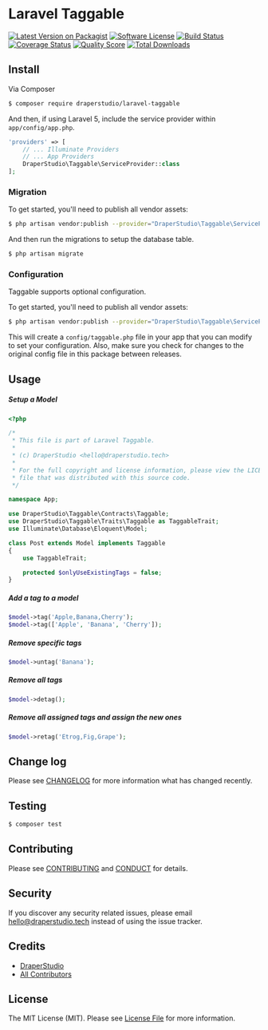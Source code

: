 # Laravel Taggable

[![Latest Version on Packagist][ico-version]][link-packagist]
[![Software License][ico-license]](LICENSE.md)
[![Build Status][ico-travis]][link-travis]
[![Coverage Status][ico-scrutinizer]][link-scrutinizer]
[![Quality Score][ico-code-quality]][link-code-quality]
[![Total Downloads][ico-downloads]][link-downloads]

## Install

Via Composer

``` bash
$ composer require draperstudio/laravel-taggable
```

And then, if using Laravel 5, include the service provider within `app/config/app.php`.

``` php
'providers' => [
    // ... Illuminate Providers
    // ... App Providers
    DraperStudio\Taggable\ServiceProvider::class
];
```

### Migration

To get started, you'll need to publish all vendor assets:

```bash
$ php artisan vendor:publish --provider="DraperStudio\Taggable\ServiceProvider"
```

And then run the migrations to setup the database table.

```bash
$ php artisan migrate
```

### Configuration

Taggable supports optional configuration.

To get started, you'll need to publish all vendor assets:

```bash
$ php artisan vendor:publish --provider="DraperStudio\Taggable\ServiceProvider"
```

This will create a `config/taggable.php` file in your app that you can modify to set your configuration. Also, make sure you check for changes to the original config file in this package between releases.

## Usage

##### Setup a Model

``` php
<?php

/*
 * This file is part of Laravel Taggable.
 *
 * (c) DraperStudio <hello@draperstudio.tech>
 *
 * For the full copyright and license information, please view the LICENSE
 * file that was distributed with this source code.
 */

namespace App;

use DraperStudio\Taggable\Contracts\Taggable;
use DraperStudio\Taggable\Traits\Taggable as TaggableTrait;
use Illuminate\Database\Eloquent\Model;

class Post extends Model implements Taggable
{
    use TaggableTrait;

    protected $onlyUseExistingTags = false;
}
```

##### Add a tag to a model

``` php
$model->tag('Apple,Banana,Cherry');
$model->tag(['Apple', 'Banana', 'Cherry']);
```

##### Remove specific tags

``` php
$model->untag('Banana');
```

##### Remove all tags

``` php
$model->detag();
```

##### Remove all assigned tags and assign the new ones

``` php
$model->retag('Etrog,Fig,Grape');
```

## Change log

Please see [CHANGELOG](CHANGELOG.md) for more information what has changed recently.

## Testing

``` bash
$ composer test
```

## Contributing

Please see [CONTRIBUTING](.github/CONTRIBUTING.md) and [CONDUCT](CONDUCT.md) for details.

## Security

If you discover any security related issues, please email hello@draperstudio.tech instead of using the issue tracker.

## Credits

- [DraperStudio][link-author]
- [All Contributors][link-contributors]

## License

The MIT License (MIT). Please see [License File](LICENSE.md) for more information.

[ico-version]: https://img.shields.io/packagist/v/DraperStudio/laravel-taggable.svg?style=flat-square
[ico-license]: https://img.shields.io/badge/license-MIT-brightgreen.svg?style=flat-square
[ico-travis]: https://img.shields.io/travis/DraperStudio/Laravel-Taggable/master.svg?style=flat-square
[ico-scrutinizer]: https://img.shields.io/scrutinizer/coverage/g/DraperStudio/laravel-taggable.svg?style=flat-square
[ico-code-quality]: https://img.shields.io/scrutinizer/g/DraperStudio/laravel-taggable.svg?style=flat-square
[ico-downloads]: https://img.shields.io/packagist/dt/DraperStudio/laravel-taggable.svg?style=flat-square

[link-packagist]: https://packagist.org/packages/DraperStudio/laravel-taggable
[link-travis]: https://travis-ci.org/DraperStudio/Laravel-Taggable
[link-scrutinizer]: https://scrutinizer-ci.com/g/DraperStudio/laravel-taggable/code-structure
[link-code-quality]: https://scrutinizer-ci.com/g/DraperStudio/laravel-taggable
[link-downloads]: https://packagist.org/packages/DraperStudio/laravel-taggable
[link-author]: https://github.com/DraperStudio
[link-contributors]: ../../contributors
